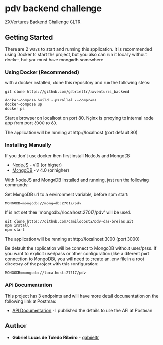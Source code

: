 # pdv backend challenge

ZXVentures Backend Challenge GLTR


## Getting Started

There are 2 ways to start and running this application. 
It is recommended using Docker to start the project, but you also can run it locally without docker, but you must have mongodb somewhere.

### Using Docker (Recommended)

with a docker installed, clone this repository and run the following steps:

```
git clone https://github.com/gabrieltr/zxventures_backend

docker-compose build --parallel --compress
docker-compose up
docker ps
```

Start a browser on localhost on port 80.
Nginx is proxying to internal node app from port 3000 to 80.

The application will be running at http://localhost (port default 80)

### Installing Manually

If you don't use docker then first install NodeJs and MongoDB

* [NodeJS](https://nodejs.org/en/) - v10 (or higher)
* [MongoDB](https://www.mongodb.com/) - v 4.0 (or higher)

With NodeJS and MongoDB installed and running, just run the following commands:

Set MongoDB url to a environment variable, before npm start:
```
MONGODB=mongodb://mongodb:27017/pdv
```

If is not set then 'mongodb://localhost:27017/pdv' will be used.


```
git clone https://github.com/camilocosta/pdv-das-brejas.git
npm install
npm start
```

The application will be running at http://localhost:3000 (port 3000)

Be default the application will be connect to MongoDB without user/pass. 
If you want to explicit user/pass or other configuration (like a diferent port connection to MongoDB), you will need to create an .env file in a root directory of the project with this configuration:

```
MONGODB=mongodb://localhost:27017/pdv
```


### API Documentation

This project has 3 endpoints and will have more detail documentation on the following link at Postman:

* [API Documentarion](https://documenter.getpostman.com/view/283720/S17rvoEo/) - I published the details to use the API at Postman


## Author

* **Gabriel Lucas de Toledo Ribeiro** - [gabrieltr](https://github.com/gabrieltr)


